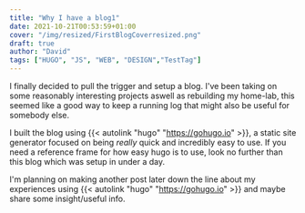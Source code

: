 ```yaml
---
title: "Why I have a blog1"
date: 2021-10-21T00:53:59+01:00
cover: "/img/resized/FirstBlogCoverresized.png"
draft: true
author: "David"
tags: ["HUGO", "JS", "WEB", "DESIGN","TestTag"]
---
```



I finally decided to pull the trigger and setup a blog. I've been taking on some reasonably interesting projects aswell as rebuilding my home-lab, this seemed like a good way to keep a running log that might also be useful for somebody else.

I built the blog using {{< autolink "hugo" "https://gohugo.io" >}}, a static site generator focused on being *really* quick and incredibly easy to use. If you need a reference frame for how easy hugo is to use, look no further than this blog which was setup in under a day.

I'm planning on making another post later down the line about my experiences using {{< autolink "hugo" "https://gohugo.io" >}} and maybe share some insight/useful info.